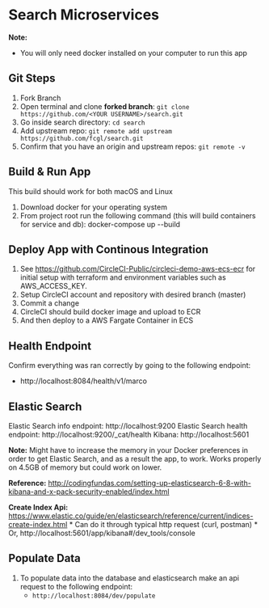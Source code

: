 # Search Microservices

**Note:** 
  * You will only need docker installed on your computer to run this app

## Git Steps
1. Fork Branch
2. Open terminal and clone **forked branch**: `git clone https://github.com/<YOUR USERNAME>/search.git`
3. Go inside search directory: `cd search`
3. Add upstream repo: `git remote add upstream https://github.com/fcgl/search.git`
4. Confirm that you have an origin and upstream repos: `git remote -v`

## Build & Run App

This build should work for both macOS and Linux

1. Download docker for your operating system
2. From project root run the following command (this will build containers for service and db):
   docker-compose up --build

## Deploy App with Continous Integration

1. See https://github.com/CircleCI-Public/circleci-demo-aws-ecs-ecr for initial setup with terraform
   and environment variables such as AWS_ACCESS_KEY. 
2. Setup CircleCI account and repository with desired branch (master)
3. Commit a change
4. CircleCI should build docker image and upload to ECR
5. And then deploy to a AWS Fargate Container in ECS

## Health Endpoint

Confirm everything was ran correctly by going to the following endpoint: 
  * http://localhost:8084/health/v1/marco
  
## Elastic Search
Elastic Search info endpoint: http://localhost:9200
Elastic Search health endpoint: http://localhost:9200/_cat/health
Kibana: http://localhost:5601

**Note:** Might have to increase the memory in your Docker preferences in order to get Elastic Search, and as a result the app,
to work. Works properly on 4.5GB of memory but could work on lower. 

**Reference:** http://codingfundas.com/setting-up-elasticsearch-6-8-with-kibana-and-x-pack-security-enabled/index.html

**Create Index Api:** https://www.elastic.co/guide/en/elasticsearch/reference/current/indices-create-index.html
    * Can do it through typical http request (curl, postman)
    * Or, http://localhost:5601/app/kibana#/dev_tools/console
    


## Populate Data

1. To populate data into the database and elasticsearch make an api request to the following endpoint:
    * `http://localhost:8084/dev/populate`
